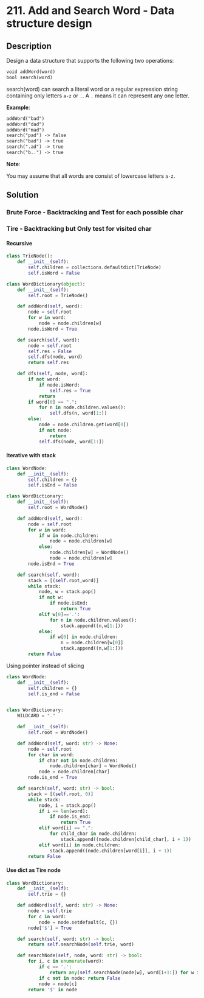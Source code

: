 # 211. Add and Search Word - Data structure design

## Description

Design a data structure that supports the following two operations:

```txt
void addWord(word)
bool search(word)
```

search(word) can search a literal word or a regular expression string containing only letters `a-z` or `.`. A `.` means it can represent any one letter.

**Example**:

```txt
addWord("bad")
addWord("dad")
addWord("mad")
search("pad") -> false
search("bad") -> true
search(".ad") -> true
search("b..") -> true
```

**Note**:

You may assume that all words are consist of lowercase letters `a-z`.

## Solution

### Brute Force - Backtracking and Test for each possible char

### Tire - Backtracking but Only test for visited char

#### Recursive

```py
class TrieNode():
    def __init__(self):
        self.children = collections.defaultdict(TrieNode)
        self.isWord = False

class WordDictionary(object):
    def __init__(self):
        self.root = TrieNode()

    def addWord(self, word):
        node = self.root
        for w in word:
            node = node.children[w]
        node.isWord = True

    def search(self, word):
        node = self.root
        self.res = False
        self.dfs(node, word)
        return self.res

    def dfs(self, node, word):
        if not word:
            if node.isWord:
                self.res = True
            return
        if word[0] == ".":
            for n in node.children.values():
                self.dfs(n, word[1:])
        else:
            node = node.children.get(word[0])
            if not node:
                return
            self.dfs(node, word[1:])
```

#### Iterative with stack

```py
class WordNode:
    def __init__(self):
        self.children = {}
        self.isEnd = False

class WordDictionary:
    def __init__(self):
        self.root = WordNode()

    def addWord(self, word):
        node = self.root
        for w in word:
            if w in node.children:
                node = node.children[w]
            else:
                node.children[w] = WordNode()
                node = node.children[w]
        node.isEnd = True

    def search(self, word):
        stack = [(self.root,word)]
        while stack:
            node, w = stack.pop()
            if not w:
                if node.isEnd:
                    return True
            elif w[0]=='.':
                for n in node.children.values():
                    stack.append((n,w[1:]))
            else:
                if w[0] in node.children:
                    n = node.children[w[0]]
                    stack.append((n,w[1:]))
        return False
```

Using pointer instead of slicing

```py
class WordNode:
    def __init__(self):
        self.children = {}
        self.is_end = False


class WordDictionary:
    WILDCARD = "."

    def __init__(self):
        self.root = WordNode()

    def addWord(self, word: str) -> None:
        node = self.root
        for char in word:
            if char not in node.children:
                node.children[char] = WordNode()
            node = node.children[char]
        node.is_end = True

    def search(self, word: str) -> bool:
        stack = [(self.root, 0)]
        while stack:
            node, i = stack.pop()
            if i == len(word):
                if node.is_end:
                    return True
            elif word[i] == ".":
                for child_char in node.children:
                    stack.append((node.children[child_char], i + 1))
            elif word[i] in node.children:
                stack.append((node.children[word[i]], i + 1))
        return False
```

#### Use dict as Tire node

```py
class WordDictionary:
    def __init__(self):
        self.trie = {}

    def addWord(self, word: str) -> None:
        node = self.trie
        for c in word:
            node = node.setdefault(c, {})
        node['$'] = True

    def search(self, word: str) -> bool:
        return self.searchNode(self.trie, word)

    def searchNode(self, node, word: str) -> bool:
        for i, c in enumerate(word):
            if c == '.':
                return any(self.searchNode(node[w], word[i+1:]) for w in node if w != '$')
            if c not in node: return False
            node = node[c]
        return '$' in node
```

